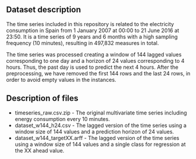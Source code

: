 ## Dataset description

The time series included in this repository is related to the electricity consumption in Spain from 1 January 2007 at 00:00 to 21 June 2016 at 23:50. It is a time series of 9 years and 6 months with a high sampling frequency (10 minutes), resulting in 497,832 measures in total.

The time series was processed creating a window of 144 lagged values corresponding to one day and a horizon of 24 values corresponding to 4 hours. Thus, the past day is used to predict the next 4 hours. After the preprocessing, we have removed the first 144 rows and the last 24 rows, in order to avoid empty values in the instances.

## Description of files

- timeseries_raw.csv.zip - The original multivariate time series including energy consumption every 10 minutes.
- dataset_w144_h24.csv - The lagged version of the time series using a window size of 144 values and a prediction horizon of 24 values.
- dataset_w144_targetXX.arff - The lagged version of the time series using a window size of 144 values and a single class for regression at the XX ahead value.
